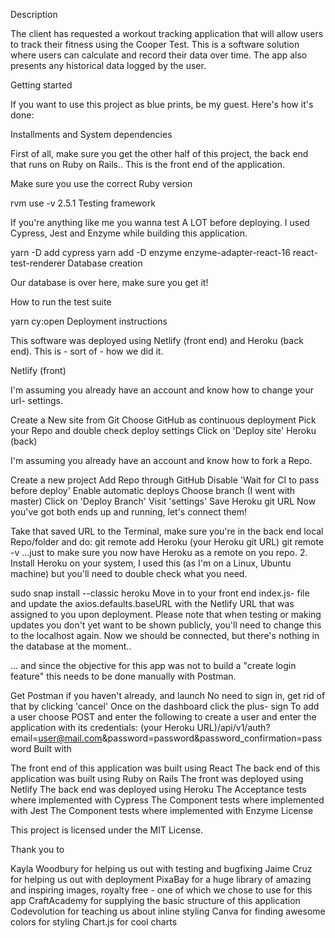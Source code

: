 Description

The client has requested a workout tracking application that will allow users to track their fitness using the Cooper Test. This is a software solution where users can calculate and record their data over time. The app also presents any historical data logged by the user.

Getting started

If you want to use this project as blue prints, be my guest. Here's how it's done:

Installments and System dependencies

First of all, make sure you get the other half of this project, the back end that runs on Ruby on Rails.. This is the front end of the application.

Make sure you use the correct
Ruby version

rvm use -v 2.5.1
Testing framework

If you're anything like me you wanna test A LOT before deploying. I used Cypress, Jest and Enzyme while building this application.

yarn -D add cypress
yarn add -D enzyme enzyme-adapter-react-16 react-test-renderer
Database creation

Our database is over here, make sure you get it!

How to run the test suite

yarn cy:open
Deployment instructions

This software was deployed using Netlify (front end) and Heroku (back end). This is - sort of - how we did it.

Netlify (front)

I'm assuming you already have an account and know how to change your url- settings.

Create a New site from Git
Choose GitHub as continuous deployment
Pick your Repo and double check deploy settings
Click on 'Deploy site'
Heroku (back)

I'm assuming you already have an account and know how to fork a Repo.

Create a new project
Add Repo through GitHub
Disable 'Wait for CI to pass before deploy'
Enable automatic deploys
Choose branch (I went with master)
Click on 'Deploy Branch'
Visit 'settings'
Save Heroku git URL
Now you've got both ends up and running, let's connect them!

Take that saved URL to the Terminal, make sure you're in the back end local Repo/folder and do:
git remote add Heroku (your Heroku git URL)
git remote -v
...just to make sure you now have Heroku as a remote on you repo. 2. Install Heroku on your system, I used this (as I'm on a Linux, Ubuntu machine) but you'll need to double check what you need.

sudo snap install --classic heroku
Move in to your front end index.js- file and update the axios.defaults.baseURL with the Netlify URL that was assigned to you upon deployment. Please note that when testing or making updates you don't yet want to be shown publicly, you'll need to change this to the localhost again.
Now we should be connected, but there's nothing in the database at the moment..

... and since the objective for this app was not to build a "create login feature" this needs to be done manually with Postman.

Get Postman if you haven't already, and launch
No need to sign in, get rid of that by clicking 'cancel'
Once on the dashboard click the plus- sign
To add a user choose POST and enter the following to create a user and enter the application with its credentials:
(your Heroku URL)/api/v1/auth?email=user@mail.com&password=password&password_confirmation=password
Built with

The front end of this application was built using React
The back end of this application was built using Ruby on Rails
The front was deployed using Netlify
The back end was deployed using Heroku
The Acceptance tests where implemented with Cypress
The Component tests where implemented with Jest
The Component tests where implemented with Enzyme
License

This project is licensed under the MIT License.

Thank you to

Kayla Woodbury for helping us out with testing and bugfixing
Jaime Cruz for helping us out with deployment
PixaBay for a huge library of amazing and inspiring images, royalty free - one of which we chose to use for this app
CraftAcademy for supplying the basic structure of this application
Codevolution for teaching us about inline styling
Canva for finding awesome colors for styling
Chart.js for cool charts